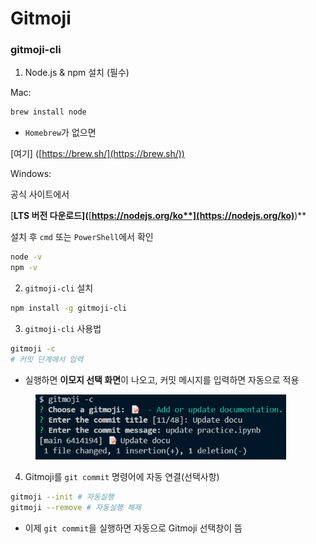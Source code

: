 # Gitmoji

### gitmoji-cli

1. Node.js & npm 설치 (필수)

Mac:

```bash
brew install node 
```

* `Homebrew`가 없으면&#x20;

\[여기] ([https://brew.sh/](https://brew.sh/)) &#x20;



Windows:

공식 사이트에서&#x20;

\[**LTS 버전 다운로드]\(**[**https://nodejs.org/ko**](https://nodejs.org/ko)**)**

설치 후 `cmd` 또는 `PowerShell`에서 확인

```bash
node -v
npm -v
```



2. `gitmoji-cli` 설치

```bash
npm install -g gitmoji-cli
```



3. `gitmoji-cli` 사용법

```bash
gitmoji -c
# 커밋 단계에서 입력
```

* 실행하면 **이모지 선택 화면**이 나오고, 커밋 메시지를 입력하면 자동으로 적용

<div align="left"><figure><img src="../../../.gitbook/assets/image.png" alt="" width="401"><figcaption></figcaption></figure></div>





4. Gitmoji를 `git commit` 명령어에 자동 연결(선택사항)

```bash
gitmoji --init # 자동실행
gitmoji --remove # 자동실행 해제
```

* 이제 `git commit`을 실행하면 자동으로 Gitmoji 선택창이 뜸



